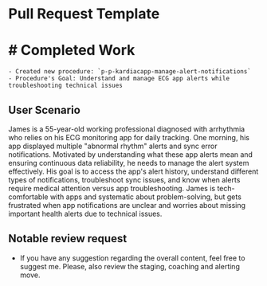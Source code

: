 # Pull Request Template
# # **Completed Work**

    - Created new procedure: `p-p-kardiacapp-manage-alert-notifications`
    - Procedure's Goal: Understand and manage ECG app alerts while troubleshooting technical issues 

## User Scenario

James is a 55-year-old working professional diagnosed with arrhythmia who relies on his ECG monitoring app for daily tracking. One morning, his app displayed multiple "abnormal rhythm" alerts and sync error notifications. Motivated by understanding what these app alerts mean and ensuring continuous data reliability, he needs to manage the alert system effectively. His goal is to access the app's alert history, understand different types of notifications, troubleshoot sync issues, and know when alerts require medical attention versus app troubleshooting. James is tech-comfortable with apps and systematic about problem-solving, but gets frustrated when app notifications are unclear and worries about missing important health alerts due to technical issues.

## Notable review request

- If you have any suggestion regarding the overall content, feel free to suggest me. Please, also review the staging, coaching and alerting move. 